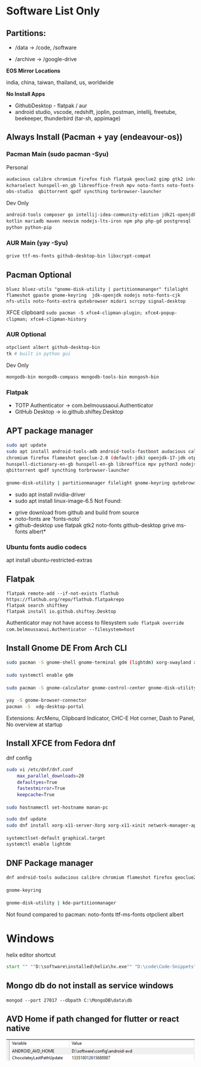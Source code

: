 # Software List Only

## Partitions:

- /data -> /code, /software

- /archive -> /google-drive

**EOS Mirror Locations**

india, china, taiwan, thailand, us, worldwide

**No Install Apps**

- GithubDesktop - flatpak / aur
- android studio, vscode, redshift, joplin, postman, intellij, freetube, beekeeper, thunderbird (tar-sh, appimage)

## Always Install (Pacman + yay (endeavour-os))

### Pacman Main (sudo pacman -Syu)

Personal

```sh
audacious calibre chromium firefox fish flatpak geoclue2 gimp gtk2 inkscape
kcharselect hunspell-en_gb libreoffice-fresh mpv noto-fonts noto-fonts-emoji
obs-studio  qbittorrent qpdf syncthing torbrowser-launcher
```

Dev Only

```sh
android-tools composer go intellij-idea-community-edition jdk21-openjdk
kotlin mariadb maven neovim nodejs-lts-iron npm php php-gd postgresql
python python-pip
```

### AUR Main (yay -Syu)

```sh
grive ttf-ms-fonts github-desktop-bin libxcrypt-compat
```

## Pacman Optional

```
bluez bluez-utils "gnome-disk-utility | partitionmananger" filelight
flameshot gpaste gnome-keyring  jdk-openjdk nodejs noto-fonts-cjk
nfs-utils noto-fonts-extra qutebrowser midori scrcpy signal-desktop
```
XFCE clipboard
`sudo pacman -S xfce4-clipman-plugin; xfce4-popup-clipman; xfce4-clipman-history`


### AUR Optional

```sh
otpclient albert github-desktop-bin
tk # built in python gui
```

Dev Only

```sh
mongodb-bin mongodb-compass mongodb-tools-bin mongosh-bin
```

### Flatpak

- TOTP Authenticator -> com.belmoussaoui.Authenticator
- GitHub Desktop -> io.github.shiftey.Desktop

## APT package manager

```sh
sudo apt update
sudo apt install android-tools-adb android-tools-fastboot audacious calibre
chromium firefox flameshot geoclue-2.0 (default-jdk) openjdk-17-jdk otpclient
hunspell-dictionary-en-gb hunspell-en-gb libreoffice mpv python3 nodejs npm
qbittorrent qpdf syncthing torbrowser-launcher

gnome-disk-utility | partitionmanager filelight gnome-keyring qutebrowser
```
* sudo apt install nvidia-driver
* sudo apt install linux-image-6.5
Not Found:
- grive download from github and build from source
- noto-fonts are 'fonts-noto'
- github-desktop use flatpak
gtk2 noto-fonts
github-desktop grive ms-fonts albert*

### Ubuntu fonts audio codecs
apt install ubuntu-restricted-extras


## Flatpak
```
flatpak remote-add --if-not-exists flathub https://flathub.org/repo/flathub.flatpakrepo
flatpak search shiftkey
flatpak install io.github.shiftey.Desktop
```
Authenticator may not have access to filesystem
`sudo flatpak override com.belmoussaoui.Authenticator --filesystem=host`
## Install Gnome DE From Arch CLI

```sh
sudo pacman -S gnome-shell gnome-terminal gdm (lightdm) xorg-xwayland xorg-xlsclients

sudo systemctl enable gdm

sudo pacman -S gnome-calculator gnome-control-center gnome-disk-utility gnome-keyring gnome-menus gnome-tweaks mutter gnome-shell-extensions

yay -S gnome-browser-connector
pacman -S  xdg-desktop-portal
```

Extensions:
ArcMenu, Clipboard Indicator, CHC-E Hot corner, Dash to Panel, No overview at startup

## Install XFCE from Fedora dnf

dnf config

```sh
sudo vi /etc/dnf/dnf.conf
	max_parallel_downloads=20
	defaultyes=True
	fastestmirror=True
	keepcache=True

sudo hostnamectl set-hostname manan-pc
```

```sh
sudo dnf update
sudo dnf install xorg-x11-server-Xorg xorg-x11-xinit network-manager-applet xorg-x11-drv-libinput mesa-dri-drivers xfce4-panel xfce4-datetime-plugin xfce4-session xfce4-settings xfce4-terminal xfconf xfdesktop xfce4-appfinder xfce4-power-manager xfce4-pulseaudio-plugin pulseaudio gvfs lightdm-gtk xfwm4 NetworkManager-wifi

systemctlset-default graphical.target
systemctl enable lightdm
```

## DNF Package manager

```sh
dnf android-tools audacious calibre chromium flameshot firefox geoclue2 grive2 java-17-openjdk hunspell-en-GB gtk2 libreoffice mpv nodejs nodejs-npm qpdf syncthing torbrowser-launcher

gnome-keyring

gnome-disk-utility | kde-partitionmanager
```

Not found compared to pacman:
noto-fonts ttf-ms-fonts otpclient albert

# Windows
helix editor shortcut
```bat
start "" ""D:\software\installed\helix\hx.exe"" "D:\code\Code-Snippets"
```
## Mongo db do not install as service windows 
`mongod --port 27017 --dbpath C:\MongoDB\data\db`

## AVD Home if path changed for flutter or react native
<img src="../_images/avd_home.png" />